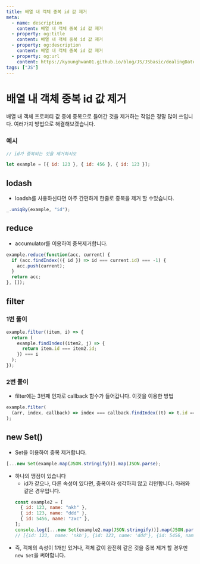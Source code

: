 ```yaml
---
title: 배열 내 객체 중복 id 값 제거
meta:
  - name: description
    content: 배열 내 객체 중복 id 값 제거
  - property: og:title
    content: 배열 내 객체 중복 id 값 제거
  - property: og:description
    content: 배열 내 객체 중복 id 값 제거
  - property: og:url
    content: https://kyounghwan01.github.io/blog/JS/JSbasic/dealingDate/
tags: ["JS"]
---
```


# 배열 내 객체 중복 id 값 제거

배열 내 객체 프로퍼티 값 중에 중복으로 들어간 것을 제거하는 작업은 정말 많이 쓰입니다.
여러가지 방법으로 해결해보겠습니다.

### 예시

```js
// id가 중복되는 것을 제거하시오

let example = [{ id: 123 }, { id: 456 }, { id: 123 }];
```

## lodash

- loadsh를 사용하신다면 아주 간편하게 한줄로 중복을 제거 할 수있습니다.

```js
_.uniqBy(example, "id");
```

## reduce

- accumulator를 이용하여 중복제거합니다.

```js
example.reduce(function(acc, current) {
  if (acc.findIndex(({ id }) => id === current.id) === -1) {
    acc.push(current);
  }
  return acc;
}, []);
```

## filter

### 1번 풀이

```js
example.filter((item, i) => {
  return (
    example.findIndex((item2, j) => {
      return item.id === item2.id;
    }) === i
  );
});
```

### 2번 풀이

- filter에는 3번째 인자로 callback 함수가 들어갑니다. 이것을 이용한 방법

```js
example.filter(
  (arr, index, callback) => index === callback.findIndex((t) => t.id === arr.id)
);
```

## new Set()

- Set을 이용하여 중복 제거합니다.

```js
[...new Set(example.map(JSON.stringify))].map(JSON.parse);
```

- 하나의 맹점이 있습니다
  - id가 같으나, 다른 속성이 있다면, 중복이라 생각하지 않고 리턴합니다. 아래와 같은 경우입니다.
  ```js
  const example2 = [
    { id: 123, name: "nkh" },
    { id: 123, name: "ddd" },
    { id: 5456, name: "zxc" },
  ];
  console.log([...new Set(example2.map(JSON.stringify))].map(JSON.parse));
  // [{id: 123,  name: 'nkh'}, {id: 123, name: 'ddd'}, {id: 5456, name: 'zxc'}]
  ```
- 즉, 객체의 속성이 1개만 있거나, 객체 값이 완전히 같은 것을 중복 제거 할 경우만 `new Set`을 써야합니다.

<TagLinks />

<Disqus />
